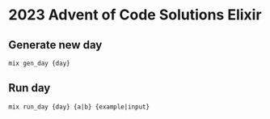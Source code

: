 # 2023 Advent of Code Solutions Elixir

## Generate new day
```
mix gen_day {day}
```

## Run day
```
mix run_day {day} {a|b} {example|input} 
```

